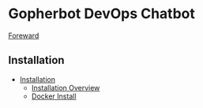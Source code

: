 # Gopherbot DevOps Chatbot

[Foreward](./Foreward.md)

## Installation
- [Installation](Installation.md)
    - [Installation Overview](InstallOverview.md)
    - [Docker Install](DockerInstall.md)